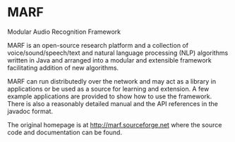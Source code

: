 # MARF
Modular Audio Recognition Framework

MARF is an open-source research platform and a collection of voice/sound/speech/text and natural language processing (NLP) algorithms written in Java and arranged into a modular and extensible framework facilitating addition of new algorithms.

MARF can run distributedly over the network and may act as a library in applications or be used as a source for learning and extension. A few example applications are provided to show how to use the framework. There is also a reasonably detailed manual and the API references in the javadoc format.

The original homepage is at http://marf.sourceforge.net where the source code and documentation can be found.
